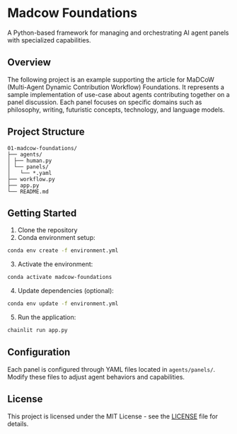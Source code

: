 # Madcow Foundations

A Python-based framework for managing and orchestrating AI agent panels with specialized capabilities.

## Overview

The following project is an example supporting the article for MaDCoW (Multi-Agent Dynamic Contribution Workflow) Foundations. It represents a sample implementation of use-case about agents contributing together on a panel discussion. Each panel focuses on specific domains such as philosophy, writing, futuristic concepts, technology, and language models.

## Project Structure
```code
01-madcow-foundations/
├── agents/
│ ├── human.py
│ └── panels/
│   └── *.yaml
├── workflow.py
├── app.py
└── README.md
```

## Getting Started

1. Clone the repository
2. Conda environment setup:
```bash
conda env create -f environment.yml
```
3. Activate the environment:
```bash
conda activate madcow-foundations
```
4. Update dependencies (optional):
```bash
conda env update -f environment.yml
```
5. Run the application:
```bash
chainlit run app.py
```

## Configuration

Each panel is configured through YAML files located in `agents/panels/`. Modify these files to adjust agent behaviors and capabilities.

## License

This project is licensed under the MIT License - see the [LICENSE](LICENSE) file for details.
